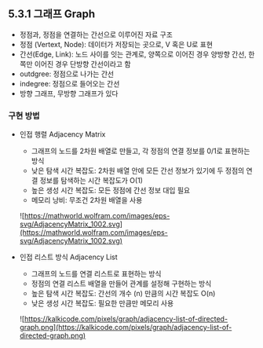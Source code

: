 ## 5.3.1 그래프 Graph

- 정점과, 정점을 연결하는 간선으로 이루어진 자료 구조
- 정점 (Vertext, Node): 데이터가 저장되는 곳으로, V 혹은 U로 표현
- 간선(Edge, Link): 노드 사이를 잇는 관계로, 양쪽으로 이어진 경우 양방향 간선, 한쪽만 이어진 경우 단방향 간선이라고 함
- outdgree: 정점으로 나가는 간선
- indegree: 정점으로 들어오는 간선
- 방향 그래프, 무방향 그래프가 있다

### 구현 방법

- 인접 행렬 Adjacency Matrix
    - 그래프의 노드를 2차원 배열로 만들고, 각 정점의 연결 정보를 0/1로 표현하는 방식
    - 낮은 탐색 시간 복잡도: 2차원 배열 안에 모든 간선 정보가 있기에 두 정점의 연결 정보를 탐색하는 시간 복잡도가 O(1)
    - 높은 생성 시간 복잡도: 모든 정점에 간선 정보 대입 필요
    - 메모리 낭비: 무조건 2차원 배열을 사용
    
    ![https://mathworld.wolfram.com/images/eps-svg/AdjacencyMatrix_1002.svg](https://mathworld.wolfram.com/images/eps-svg/AdjacencyMatrix_1002.svg)
    
- 인접 리스트 방식 Adjacency List
    - 그래프의 노드를 연결 리스트로 표현하는 방식
    - 정점의 연결 리스트 배열을 만들어 관계를 설정해 구현하는 방식
    - 높은 탐색 시간 복잡도: 간선의 개수 (n) 만큼의 시간 복잡도 O(n)
    - 낮은 생성 시간 복잡도: 필요한 만큼만 메모리 사용
    
    ![https://kalkicode.com/pixels/graph/adjacency-list-of-directed-graph.png](https://kalkicode.com/pixels/graph/adjacency-list-of-directed-graph.png)